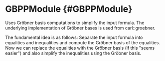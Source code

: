 # GBPPModule {#GBPPModule}

Uses Gröbner basis computations to simplify the input formula.
The underlying implementation of Gröbner bases is used from carl::groebner.

The fundamental idea is as follows:
Separate the input formula into equalities and inequalities and compute the Gröbner basis of the equalities.
Now we can replace the equalities with the Gröbner basis (if this "seems easier") and also simplify the inequalities using the Gröbner basis.